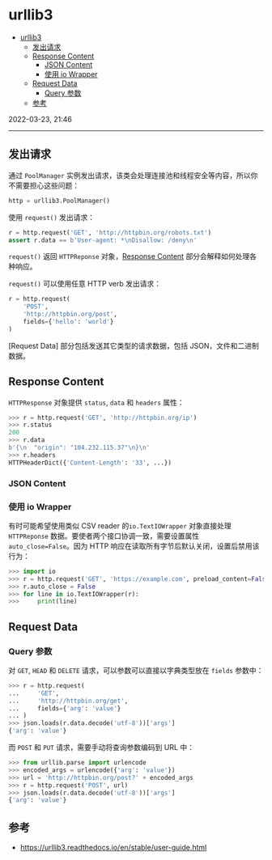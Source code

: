 # urllib3

- [urllib3](#urllib3)
  - [发出请求](#发出请求)
  - [Response Content](#response-content)
    - [JSON Content](#json-content)
    - [使用 io Wrapper](#使用-io-wrapper)
  - [Request Data](#request-data)
    - [Query 参数](#query-参数)
  - [参考](#参考)

2022-03-23, 21:46
***

## 发出请求

通过 `PoolManager` 实例发出请求，该类会处理连接池和线程安全等内容，所以你不需要担心这些问题：

```python
http = urllib3.PoolManager()
```

使用 `request()` 发出请求：

```py
r = http.request('GET', 'http://httpbin.org/robots.txt')
assert r.data == b'User-agent: *\nDisallow: /deny\n'
```

`request()` 返回 `HTTPReponse` 对象，[Response Content](#response-content) 部分会解释如何处理各种响应。

`request()` 可以使用任意 HTTP verb 发出请求：

```python
r = http.request(
    'POST',
    'http://httpbin.org/post',
    fields={'hello': 'world'}
)
```

[Request Data] 部分包括发送其它类型的请求数据，包括 JSON，文件和二进制数据。

## Response Content

`HTTPResponse` 对象提供 `status`, `data` 和 `headers` 属性：

```python
>>> r = http.request('GET', 'http://httpbin.org/ip')
>>> r.status
200
>>> r.data
b'{\n  "origin": "104.232.115.37"\n}\n'
>>> r.headers
HTTPHeaderDict({'Content-Length': '33', ...})
```

### JSON Content

### 使用 io Wrapper

有时可能希望使用类似 CSV reader 的`io.TextIOWrapper` 对象直接处理 `HTTPReponse` 数据。要使者两个接口协调一致，需要设置属性 `auto_close=False`。因为 HTTP 响应在读取所有字节后默认关闭，设置后禁用该行为：

```python
>>> import io
>>> r = http.request('GET', 'https://example.com', preload_content=False)
>>> r.auto_close = False
>>> for line in io.TextIOWrapper(r):
>>>     print(line)
```



## Request Data

### Query 参数

对 `GET`, `HEAD` 和 `DELETE` 请求，可以参数可以直接以字典类型放在 `fields` 参数中：

```python
>>> r = http.request(
...     'GET',
...     'http://httpbin.org/get',
...     fields={'arg': 'value'}
... )
>>> json.loads(r.data.decode('utf-8'))['args']
{'arg': 'value'}
```

而 `POST` 和 `PUT` 请求，需要手动将查询参数编码到 URL 中：

```python
>>> from urllib.parse import urlencode
>>> encoded_args = urlencode({'arg': 'value'})
>>> url = 'http://httpbin.org/post?' + encoded_args
>>> r = http.request('POST', url)
>>> json.loads(r.data.decode('utf-8'))['args']
{'arg': 'value'}
```

## 参考

- https://urllib3.readthedocs.io/en/stable/user-guide.html
